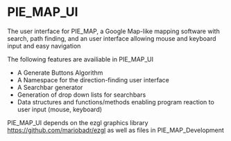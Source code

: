 # PIE_MAP_UI
The user interface for PIE_MAP, a Google Map-like mapping software with search, path finding, and an user interface allowing mouse and keyboard input and easy navigation

The following features are availiable in PIE_MAP_UI
- A Generate Buttons Algorithm
- A Namespace for the direction-finding user interface
- A Searchbar generator
- Generation of drop down lists for searchbars
- Data structures and functions/methods enabling program reaction to user input (mouse, keyboard)

PIE_MAP_UI depends on the ezgl graphics library https://github.com/mariobadr/ezgl 
as well as files in PIE_MAP_Development
